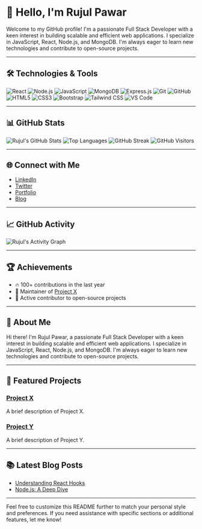 # 👋 Hello, I'm Rujul Pawar

Welcome to my GitHub profile! I'm a passionate Full Stack Developer with a keen interest in building scalable and efficient web applications. I specialize in JavaScript, React, Node.js, and MongoDB. I'm always eager to learn new technologies and contribute to open-source projects.

---

## 🛠️ Technologies & Tools

![React](https://img.shields.io/badge/React-61DAFB?style=flat&logo=react&logoColor=black)
![Node.js](https://img.shields.io/badge/Node.js-339933?style=flat&logo=node.js&logoColor=white)
![JavaScript](https://img.shields.io/badge/JavaScript-F7DF1E?style=flat&logo=javascript&logoColor=black)
![MongoDB](https://img.shields.io/badge/MongoDB-47A248?style=flat&logo=mongodb&logoColor=white)
![Express.js](https://img.shields.io/badge/Express.js-000000?style=flat&logo=express&logoColor=white)
![Git](https://img.shields.io/badge/Git-F05032?style=flat&logo=git&logoColor=white)
![GitHub](https://img.shields.io/badge/GitHub-181717?style=flat&logo=github&logoColor=white)
![HTML5](https://img.shields.io/badge/HTML5-E34F26?style=flat&logo=html5&logoColor=white)
![CSS3](https://img.shields.io/badge/CSS3-1572B6?style=flat&logo=css3&logoColor=white)
![Bootstrap](https://img.shields.io/badge/Bootstrap-7952B3?style=flat&logo=bootstrap&logoColor=white)
![Tailwind CSS](https://img.shields.io/badge/Tailwind%20CSS-06B6D4?style=flat&logo=tailwind-css&logoColor=white)
![VS Code](https://img.shields.io/badge/VS%20Code-007ACC?style=flat&logo=visual-studio-code&logoColor=white)

---

## 📊 GitHub Stats

![Rujul's GitHub Stats](https://github-readme-stats.vercel.app/api?username=rujulpawar&show_icons=true&count_private=true&hide_title=true&theme=radical)
![Top Languages](https://github-readme-stats.vercel.app/api/top-langs/?username=rujulpawar&langs_count=5&theme=radical)
![GitHub Streak](https://github-readme-streak-stats.herokuapp.com/?user=rujulpawar&theme=radical)
![GitHub Visitors](https://visitor-badge.laobi.icu/badge?page_id=rujulpawar)

---

## 🌐 Connect with Me

- [LinkedIn](https://www.linkedin.com/in/rujulpawar/)
- [Twitter](https://twitter.com/rujulpawar)
- [Portfolio](https://rujulpawar.dev)
- [Blog](https://blog.rujulpawar.dev)

---

## 📈 GitHub Activity

![Rujul's Activity Graph](https://activity-graph.herokuapp.com/graph?username=rujulpawar&theme=radical)

---

## 🏆 Achievements

- 🔥 100+ contributions in the last year
- 🏅 Maintainer of [Project X](https://github.com/rujulpawar/project-x)
- 🌱 Active contributor to open-source projects

---

## 📝 About Me

Hi there! I'm Rujul Pawar, a passionate Full Stack Developer with a keen interest in building scalable and efficient web applications. I specialize in JavaScript, React, Node.js, and MongoDB. I'm always eager to learn new technologies and contribute to open-source projects.

---

## 📌 Featured Projects

### [Project X](https://github.com/rujulpawar/project-x)

A brief description of Project X.

### [Project Y](https://github.com/rujulpawar/project-y)

A brief description of Project Y.

---

## 📚 Latest Blog Posts

- [Understanding React Hooks](https://blog.rujulpawar.dev/understanding-react-hooks)
- [Node.js: A Deep Dive](https://blog.rujulpawar.dev/nodejs-deep-dive)

---

Feel free to customize this README further to match your personal style and preferences. If you need assistance with specific sections or additional features, let me know!
